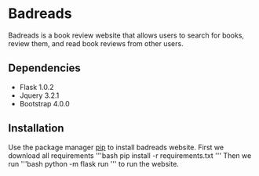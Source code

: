 # Badreads
Badreads is a book review website that allows users to search for books, review them, and read book reviews from other users.  
## Dependencies
* Flask 1.0.2
* Jquery 3.2.1
* Bootstrap 4.0.0
## Installation
Use the package manager [pip](https://pip.pypa.io/en/stable/) to install badreads website.  First we download all requirements
'''bash
pip install -r requirements.txt
'''
Then we run 
'''bash
python -m flask run
'''
to run the website.  
